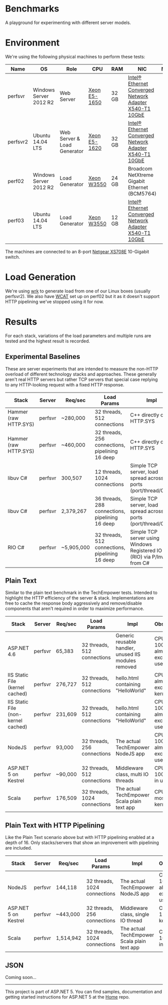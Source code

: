 # Benchmarks
A playground for experimenting with different server models.

# Environment
We're using the following physical machines to perform these tests:

| Name | OS | Role | CPU | RAM | NIC | Notes |
| ---- | --- | ---- | --- | --- | --- | ----- |
| perfsvr | Windows Server 2012 R2 | Web Server | [Xeon E5-1650](http://ark.intel.com/products/64601/Intel-Xeon-Processor-E5-1650-12M-Cache-3_20-GHz-0_0-GTs-Intel-QPI) | 32 GB | [Intel® Ethernet Converged Network Adapter X540-T1 10GbE](http://ark.intel.com/products/58953/Intel-Ethernet-Converged-Network-Adapter-X540-T1) |
| perfsvr2 | Ubuntu 14.04 LTS | Web Server & Load Generator | [Xeon E5-1620](http://ark.intel.com/products/64621/Intel-Xeon-Processor-E5-1620-10M-Cache-3_60-GHz-0_0-GTs-Intel-QPI) | 32 GB | [Intel® Ethernet Converged Network Adapter X540-T1 10GbE](http://ark.intel.com/products/58953/Intel-Ethernet-Converged-Network-Adapter-X540-T1) |
| perf02 | Windows Server 2012 R2 | Load Generator | [Xeon W3550](http://ark.intel.com/products/39720/Intel-Xeon-Processor-W3550-8M-Cache-3_06-GHz-4_80-GTs-Intel-QPI) | 24 GB | Broadcom NetXtreme Gigabit Ethernet (BCM5764) |
| perf03 | Ubuntu 14.04 LTS | Load Generator | [Xeon W3550](http://ark.intel.com/products/39720/Intel-Xeon-Processor-W3550-8M-Cache-3_06-GHz-4_80-GTs-Intel-QPI) | 12 GB | [Intel® Ethernet Converged Network Adapter X540-T1 10GbE](http://ark.intel.com/products/58953/Intel-Ethernet-Converged-Network-Adapter-X540-T1) |

The machines are connected to an 8-port [Netgear XS708E](http://www.netgear.com/business/products/switches/unmanaged-plus/10g-plus-switch.aspx) 10-Gigabit switch.

# Load Generation
We're using [wrk](https://github.com/wg/wrk) to generate load from one of our Linux boxes (usually perfsvr2). We also have [WCAT](http://www.iis.net/downloads/community/2007/05/wcat-63-(x64)) set up on perf02 but it as it doesn't support HTTP pipelining we've stopped using it for now.

# Results
For each stack, variations of the load parameters and multiple runs are tested and the highest result is recorded.

## Experimental Baselines

These are server experiments that are intended to measure the non-HTTP overload of different technology stacks and approaches. These generally aren't real HTTP servers but rather TCP servers that special case replying to any HTTP-looking request with a fixed HTTP response.

| Stack | Server |  Req/sec | Load Params | Impl | Observations |
| ----- | ------ | -------- | ----------- | ---- | ------------ |
| Hammer (raw HTTP.SYS) | perfsvr | ~280,000 | 32 threads, 512 connections | C++ directly on HTTP.SYS | CPU is 100% |
| Hammer (raw HTTP.SYS) | perfsvr | ~460,000 | 32 threads, 256 connections, pipelining 16 deep | C++ directly on HTTP.SYS | CPU is 100% |
| libuv C# | perfsvr | 300,507 | 12 threads, 1024 connections | Simple TCP server, load spread across 12 ports (port/thread/CPU) | CPU is 54%, mostly in kernel mode |
| libuv C# | perfsvr | 2,379,267 | 36 threads, 288 connections, pipelining 16 deep | Simple TCP server, load spread across 12 ports (port/thread/CPU) | CPU is 100%, mostly in user mode |
| RIO C# | perfsvr | ~5,905,000 | 32 threads, 512 connections, pipelining 16 deep | Simple TCP server using Windows Registered IO (RIO) via P/Invoke from C# | CPU is 100%, 95% in user mode |

## Plain Text

Similar to the plain text benchmark in the TechEmpower tests. Intended to highlight the HTTP efficiency of the server & stack. Implementations are free to cache the response body aggressively and remove/disable components that aren't required in order to maximize performance.

| Stack | Server |  Req/sec | Load Params | Impl | Observations |
| ----- | ------ | -------- | ----------- | ---- | ------------ |
| ASP.NET 4.6 | perfsvr | 65,383 | 32 threads, 512 connections | Generic reusable handler, unused IIS modules removed | CPU is 100%, almost exclusively in user mode |
| IIS Static File (kernel cached) | perfsvr | 276,727 | 32 threads, 512 connections | hello.html containing "HelloWorld" | CPU is 36%, almost exclusively in kernel mode |
| IIS Static File (non-kernel cached) | perfsvr |231,609 | 32 threads, 512 connections | hello.html containing "HelloWorld" | CPU is 100%, almost exclusively in user mode |
| NodeJS | perfsvr | 93,000 | 32 threads, 256 connections | The actual TechEmpower NodeJS app | CPU is 100%, almost exclusively in user mode |
| ASP.NET 5 on Kestrel | perfsvr | ~90,000 | 32 threads, 512 connections | Middleware class, multi IO threads | CPU is 100%, 90% in user mode |
| Scala | perfsvr | 176,509 | 32 threads, 1024 connections | The actual TechEmpower Scala plain text app | CPU is 68%, mostly in kernel mode |

## Plain Text with HTTP Pipelining

Like the Plain Text scenario above but with HTTP pipelining enabled at a depth of 16. Only stacks/servers that show an improvement with pipelining are included.

| Stack | Server |  Req/sec | Load Params | Impl | Observations |
| ----- | ------ | -------- | ----------- | ---- | ------------ |
| NodeJS | perfsvr | 144,118 | 32 threads, 1024 connections | The actual TechEmpower NodeJS app | CPU is 100%, almost exclusively in user mode |
| ASP.NET 5 on Kestrel | perfsvr | ~443,000 | 32 threads, 256 connections | Middleware class, single IO thread | CPU is 88%, 15-20% in kernel mode |
| Scala | perfsvr | 1,514,942 | 32 threads, 1024 connections | The actual TechEmpower Scala plain text app | CPU is 100%, 70% in user mode |

## JSON
Coming soon...

-----------------

This project is part of ASP.NET 5. You can find samples, documentation and getting started instructions for ASP.NET 5 at the [Home](https://github.com/aspnet/home) repo.


